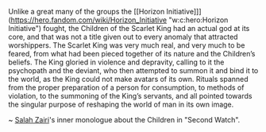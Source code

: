 Unlike a great many of the groups the [[Horizon Initiative]]](https://hero.fandom.com/wiki/Horizon_Initiative "w:c:hero:Horizon Initiative") fought, the Children of the Scarlet King had an actual god at its core, and that was not a title given out to every anomaly that attracted worshippers. The Scarlet King was very much real, and very much to be feared, from what had been pieced together of its nature and the Children’s beliefs. The King gloried in violence and depravity, calling to it the psychopath and the deviant, who then attempted to summon it and bind it to the world, as the King could not make avatars of its own. Rituals spanned from the proper preparation of a person for consumption, to methods of violation, to the summoning of the King’s servants, and all pointed towards the singular purpose of reshaping the world of man in its own image.

~ [Salah Zairi](https://hero.fandom.com/wiki/Lewitt-Zairi_Family "w:c:hero:Lewitt-Zairi Family")'s inner monologue about the Children in "Second Watch".